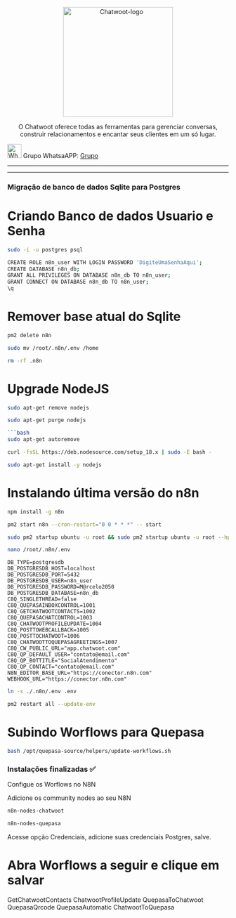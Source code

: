 <p align="center">
	<img src="https://www.chatwoot.com/docs/img/logo.png" alt="Chatwoot-logo" width="250" />	
	<p align="center">O Chatwoot oferece todas as ferramentas para gerenciar conversas, construir relacionamentos e encantar seus clientes em um só lugar.</p>
</p>

<p align="left">
	<img src="https://whatsapp.com/favicon.ico" alt="WhatsAPP-logo" width="32" />
	<span>Grupo WhatsaAPP: </span>
	<a href="https://chat.whatsapp.com/CLKge3hmHmmBcIL04mBzmT" target="_blank">Grupo</a>
</p>

<hr />
<hr />

### Migração de banco de dados Sqlite para Postgres

# Criando Banco de dados Usuario e Senha

```bash
sudo -i -u postgres psql
```

```bash
CREATE ROLE n8n_user WITH LOGIN PASSWORD 'DigiteUmaSenhaAqui';
CREATE DATABASE n8n_db;
GRANT ALL PRIVILEGES ON DATABASE n8n_db TO n8n_user;
GRANT CONNECT ON DATABASE n8n_db TO n8n_user;
\q
```

# Remover base atual do Sqlite

```bash
pm2 delete n8n
```

```bash
sudo mv /root/.n8n/.env /home
```

```bash
rm -rf .n8n
```

# Upgrade NodeJS

```bash
sudo apt-get remove nodejs
```

```bash
sudo apt-get purge nodejs

```bash
sudo apt-get autoremove
```

```bash
curl -fsSL https://deb.nodesource.com/setup_18.x | sudo -E bash -
```
```bash
sudo apt-get install -y nodejs
```

# Instalando última versão do n8n

```bash
npm install -g n8n
```

```bash
pm2 start n8n --cron-restart="0 0 * * *" -- start
```

```bash
sudo pm2 startup ubuntu -u root && sudo pm2 startup ubuntu -u root --hp /root && sudo pm2 save
```

```bash
nano /root/.n8n/.env
```

```
DB_TYPE=postgresdb
DB_POSTGRESDB_HOST=localhost
DB_POSTGRESDB_PORT=5432
DB_POSTGRESDB_USER=n8n_user
DB_POSTGRESDB_PASSWORD=M@rcelo2050
DB_POSTGRESDB_DATABASE=n8n_db
C8Q_SINGLETHREAD=false
C8Q_QUEPASAINBOXCONTROL=1001
C8Q_GETCHATWOOTCONTACTS=1002
C8Q_QUEPASACHATCONTROL=1003
C8Q_CHATWOOTPROFILEUPDATE=1004
C8Q_POSTTOWEBCALLBACK=1005
C8Q_POSTTOCHATWOOT=1006
C8Q_CHATWOOTTOQUEPASAGREETINGS=1007
C8Q_CW_PUBLIC_URL="app.chatwoot.com"
C8Q_QP_DEFAULT_USER="contato@email.com"
C8Q_QP_BOTTITLE="SocialAtendimento"
C8Q_QP_CONTACT="contato@email.com"
N8N_EDITOR_BASE_URL="https://conector.n8n.com"
WEBHOOK_URL="https://conector.n8n.com"
```

```bash
ln -s ./.n8n/.env .env
```

```bash
pm2 restart all --update-env
```


# Subindo Worflows para Quepasa

```bash
bash /opt/quepasa-source/helpers/update-workflows.sh
```

### Instalações finalizadas ✅

Configue os Worflows no N8N

Adicione os community nodes ao seu N8N

```bash
n8n-nodes-chatwoot
```

```bash
n8n-nodes-quepasa
```

Acesse opção Credenciais, adicione suas credenciais Postgres, salve.

# Abra Worflows a seguir e clique em salvar

GetChatwootContacts
ChatwootProfileUpdate
QuepasaToChatwoot
QuepasaQrcode
QuepasaAutomatic
ChatwootToQuepasa

